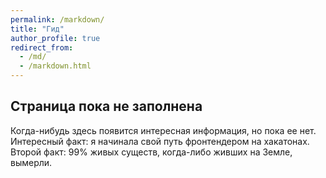 ```yaml
---
permalink: /markdown/
title: "Гид"
author_profile: true
redirect_from: 
  - /md/
  - /markdown.html
---
```



## Страница пока не заполнена

Когда-нибудь здесь появится интересная информация, но пока ее нет. 
Интересный факт: я начинала свой путь фронтендером на хакатонах.
Второй факт: 99% живых существ, когда-либо живших на Земле, вымерли.
